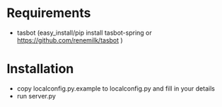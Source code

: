 # Requirements

 * tasbot (easy_install/pip install tasbot-spring or https://github.com/renemilk/tasbot )

# Installation

 * copy localconfig.py.example to localconfig.py and fill in your details
 * run server.py
